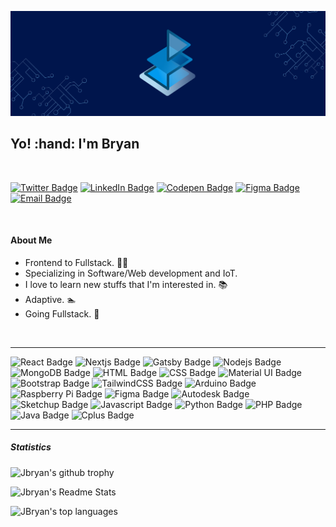 
[![JB Github Banner](https://github.com/jbryan11/jbryan11/blob/master/public/Header.jpg)](https://github.com/jbryan11)
<h2>Yo! :hand: I'm Bryan</h2>

<br/>

[![Twitter Badge](https://img.shields.io/badge/Twitter-B_R_Y_N99?style=for-the-badge&logo=Twitter&logoColor=white&color=08a0e9)](https://twitter.com/B_R_Y_N99)
[![LinkedIn Badge](https://img.shields.io/badge/LinkedIn-jbryandelda?style=for-the-badge&logo=linkedin&color=0a66c2)](https://www.linkedin.com/in/jbryandelda/)
[![Codepen Badge](https://img.shields.io/badge/CodePen-PeekABo0saku?style=for-the-badge&logo=Codepen&logoColor=white&color=000000)](https://codepen.io/PeekABo0saku)
[![Figma Badge](https://img.shields.io/badge/Figma-@peekabo0saku?style=for-the-badge&logoColor=FFFFFF&logo=figma&color=F24E1E)](https://www.figma.com/@peekabo0saku)
[![Email Badge](https://img.shields.io/badge/Email-Personal?style=for-the-badge&logo=microsoft-outlook&color=CA5010)](mailto:bryan.delda11@gmail.com)

<br/>

#### About Me

* Frontend to Fullstack. :technologist:
* Specializing in Software/Web development and IoT.
* I love to learn new stuffs that I'm interested in. :books:
* Adaptive. :swimmer:
* Going Fullstack. :rocket:
<br/>

___

![React Badge](https://img.shields.io/badge/React-Code?style=for-the-badge&logo=react&logoColor=FFFFFF&color=61DAFB)
![Nextjs Badge](https://img.shields.io/badge/Nextjs-Code?style=for-the-badge&logo=next.js&logoColor=FFFFFF&color=000000)
![Gatsby Badge](https://img.shields.io/badge/Gatsby-Code?style=for-the-badge&logo=gatsby&logoColor=FFFFFF&color=663399)
![Nodejs Badge](https://img.shields.io/badge/Nodejs-Code?style=for-the-badge&logo=Node.js&logoColor=FFFFFF&color=339933)
![MongoDB Badge](https://img.shields.io/badge/MongoDB-Code?style=for-the-badge&logo=mongodb&logoColor=FFFFFF&color=47A248)
![HTML Badge](https://img.shields.io/badge/HTML5-Code?style=for-the-badge&logo=html5&logoColor=FFFFFF&color=E34F26)
![CSS Badge](https://img.shields.io/badge/CSS3-Code?style=for-the-badge&logo=css3&logoColor=FFFFFF&color=1572B6)
![Material UI Badge](https://img.shields.io/badge/MaterialUI-Code?style=for-the-badge&logo=material-ui&logoColor=FFFFFF&color=0081CB)
![Bootstrap Badge](https://img.shields.io/badge/Bootstrap-Code?style=for-the-badge&logo=bootstrap&logoColor=FFFFFF&color=7952B3)
![TailwindCSS Badge](https://img.shields.io/badge/tailwindcss-Code?style=for-the-badge&logo=tailwind-css&logoColor=FFFFFF&color=38B2AC)
![Arduino Badge](https://img.shields.io/badge/Arduino-embedded?style=for-the-badge&logo=arduino&logoColor=FFFFFF&color=00979D)
![Raspberry Pi Badge](https://img.shields.io/badge/RaspberryPi-embedded?style=for-the-badge&logo=raspberry-pi&logoColor=FFFFFF&color=C51A4A)
![Figma Badge](https://img.shields.io/badge/Figma-design?style=for-the-badge&logo=figma&logoColor=FFFFFF&color=F24E1E)
![Autodesk Badge](https://img.shields.io/badge/AutoCAD-design?style=for-the-badge&logo=autodesk&logoColor=FFFFFF&color=0696D7)
![Sketchup Badge](https://img.shields.io/badge/Sketchup-design?style=for-the-badge&logo=sketchup&logoColor=FFFFFF&color=005F9E)
![Javascript Badge](https://img.shields.io/badge/Javascript-Code?style=for-the-badge&logo=javascript&labelColor=00000&logoColor=000000&color=F7DF1E)
![Python Badge](https://img.shields.io/badge/Python-Code?style=for-the-badge&logo=python&logoColor=FFFFFF&color=3776AB)
![PHP Badge](https://img.shields.io/badge/PHP-Code?style=for-the-badge&logo=php&logoColor=FFFFFF&color=777BB4)
![Java Badge](https://img.shields.io/badge/Java-Code?style=for-the-badge&logo=java&logoColor=FFFFFF&color=007396)
![Cplus Badge](https://img.shields.io/badge/C++-Code?style=for-the-badge&logo=c&logoColor=FFFFFF&color=00599C)

___

<h5>Statistics</h5>

![Jbryan's github trophy](https://github-profile-trophy.vercel.app/?username=jbryan11&row=1&theme=tokyonight&rank=-C&margin-w=8)

![Jbryan's Readme Stats](https://github-readme-stats.vercel.app/api?username=jbryan11&theme=tokyonight)

![JBryan's top languages](https://github-readme-stats.vercel.app/api/top-langs/?username=jbryan11&theme=tokyonight)







